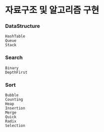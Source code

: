 # 자료구조 및 알고리즘 구현  

### DataStructure
```
HashTable
Queue
Stack
```    

### Search
```
Binary
DepthFirst
```

### Sort  
```
Bubble
Counting
Heap
Insertion
Merge
Quick
Radix
Selection
```
